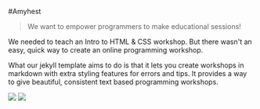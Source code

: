#Amyhest

>We want to empower programmers to make educational sessions!

We needed to teach an Intro to HTML & CSS workshop. But there wasn't an easy, quick way to create an online programming workshop.

What our jekyll template aims to do is that it lets you create workshops in markdown with extra styling features for errors and tips. It provides a way to give beautiful, consistent text based programming workshops.

![](https://www.dropbox.com/s/s7pch8kv816q49p/Screenshot%202015-03-04%2010.01.57.png?dl=1)
![](https://www.dropbox.com/s/uvfz8vyonsuwpqx/Screenshot%202015-03-04%2010.03.53.png?dl=1)
